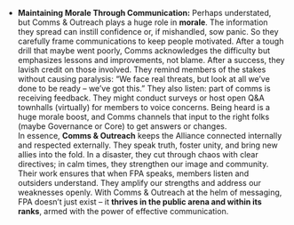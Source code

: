 - **Maintaining Morale Through Communication:** Perhaps understated, but Comms & Outreach plays a huge role in **morale**. The information they spread can instill confidence or, if mishandled, sow panic. So they carefully frame communications to keep people motivated. After a tough drill that maybe went poorly, Comms acknowledges the difficulty but emphasizes lessons and improvements, not blame. After a success, they lavish credit on those involved. They remind members of the stakes without causing paralysis: “We face real threats, but look at all we’ve done to be ready – we’ve got this.” They also listen: part of comms is receiving feedback. They might conduct surveys or host open Q&A townhalls (virtually) for members to voice concerns. Being heard is a huge morale boost, and Comms channels that input to the right folks (maybe Governance or Core) to get answers or changes.  
In essence, **Comms & Outreach** keeps the Alliance connected internally and respected externally. They speak truth, foster unity, and bring new allies into the fold. In a disaster, they cut through chaos with clear directives; in calm times, they strengthen our image and community. Their work ensures that when FPA speaks, members listen and outsiders understand. They amplify our strengths and address our weaknesses openly. With Comms & Outreach at the helm of messaging, FPA doesn’t just exist – it **thrives in the public arena and within its ranks**, armed with the power of effective communication.